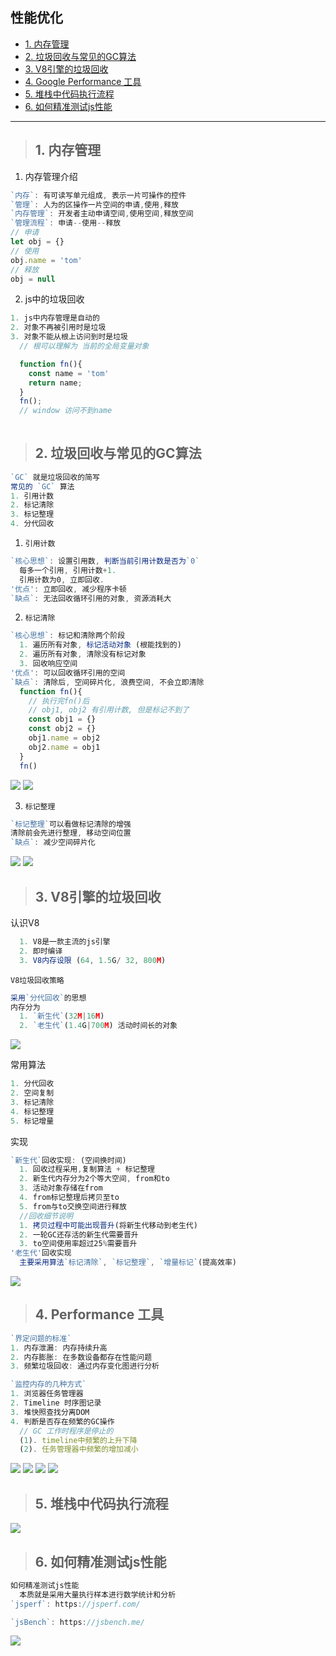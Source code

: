 ## 性能优化
- [1. 内存管理](#1)
- [2. 垃圾回收与常见的GC算法](#2)
- [3. V8引擎的垃圾回收](#3)
- [4. Google Performance 工具](#4)
- [5. 堆栈中代码执行流程](#5)
- [6. 如何精准测试js性能](#6)
--------
><h2 id='1'>1. 内存管理</h2>
1. 内存管理介绍
```js
`内存`: 有可读写单元组成, 表示一片可操作的控件
`管理`: 人为的区操作一片空间的申请,使用,释放
`内存管理`: 开发者主动申请空间,使用空间,释放空间
`管理流程`: 申请--使用--释放
// 申请
let obj = {}
// 使用
obj.name = 'tom'
// 释放
obj = null
```
2. js中的垃圾回收
```js
1. js中内存管理是自动的
2. 对象不再被引用时是垃圾
3. 对象不能从根上访问到时是垃圾
  // 根可以理解为 当前的全局变量对象

  function fn(){
    const name = 'tom'
    return name;
  }
  fn();
  // window 访问不到name
  
```

><h2 id='2'>2. 垃圾回收与常见的GC算法</h2>

```js
`GC` 就是垃圾回收的简写
常见的 `GC` 算法
1. 引用计数
2. 标记清除
3. 标记整理
4. 分代回收
```
1. `引用计数`
```js
`核心思想`: 设置引用数, 判断当前引用计数是否为`0`
  每多一个引用, 引用计数+1.
  引用计数为0, 立即回收.
'优点': 立即回收, 减少程序卡顿
`缺点`: 无法回收循环引用的对象, 资源消耗大
```
2. `标记清除`
```js
`核心思想`: 标记和清除两个阶段
  1. 遍历所有对象, 标记活动对象 (根能找到的)
  2. 遍历所有对象, 清除没有标记对象
  3. 回收响应空间
'优点': 可以回收循环引用的空间
`缺点`: 清除后, 空间碎片化, 浪费空间, 不会立即清除
  function fn(){
    // 执行完fn()后
    // obj1, obj2 有引用计数, 但是标记不到了
    const obj1 = {} 
    const obj2 = {} 
    obj1.name = obj2
    obj2.name = obj1
  }
  fn()
```
<img src='img/tag.jpg'>
<img src='img/tag2.jpg'>

3. `标记整理`
```js
`标记整理`可以看做标记清除的增强
清除前会先进行整理, 移动空间位置
`缺点`: 减少空间碎片化
```
<img src='img/tag3.jpg'>
<img src='img/tag4.jpg'>

><h2 id='3'>3. V8引擎的垃圾回收</h2>
认识V8
```js
  1. V8是一款主流的js引擎
  2. 即时编译
  3. V8内存设限 (64, 1.5G/ 32, 800M)
```
`V8垃圾回收策略`
```js
采用`分代回收`的思想
内存分为
  1. `新生代`(32M|16M)
  2. `老生代`(1.4G|700M) 活动时间长的对象 
```
<img src = 'img/v8.jpg'>

常用算法
```js
1. 分代回收
2. 空间复制
3. 标记清除
4. 标记整理
5. 标记增量
```
实现
```js
`新生代`回收实现: (空间换时间)
  1. 回收过程采用,复制算法 + 标记整理
  2. 新生代内存分为2个等大空间, from和to
  3. 活动对象存储在from
  4. from标记整理后拷贝至to
  5. from与to交换空间进行释放
  //回收细节说明
  1. 拷贝过程中可能出现晋升(将新生代移动到老生代)
  2. 一轮GC还存活的新生代需要晋升
  3. to空间使用率超过25%需要晋升
'老生代'回收实现
  主要采用算法`标记清除`, `标记整理`, `增量标记`(提高效率)

```
<img src = 'img/v8-2.jpg'>

><h2 id='4'>4. Performance 工具</h2>
```js
`界定问题的标准`
1. 内存泄漏: 内存持续升高
2. 内存膨胀: 在多数设备都存在性能问题
3. 频繁垃圾回收: 通过内存变化图进行分析

`监控内存的几种方式`
1. 浏览器任务管理器
2. Timeline 时序图记录
3. 堆快照查找分离DOM
4. 判断是否存在频繁的GC操作
  // GC 工作时程序是停止的
  (1). timeline中频繁的上升下降
  (2). 任务管理器中频繁的增加减小
```
<img src='img/p1.jpg'>
<img src='img/p2.jpg'>
<img src='img/p3.jpg'>
<img src='img/p4.jpg'>

><h2 id='5'>5. 堆栈中代码执行流程</h2>
<img src= 'img/ecstack.jpg'>

><h2 id='6'>6. 如何精准测试js性能</h2>
```js
如何精准测试js性能
  本质就是采用大量执行样本进行数学统计和分析
`jsperf`: https://jsperf.com/

`jsBench`: https://jsbench.me/
```
<img src='img/jsbench.jpg'>